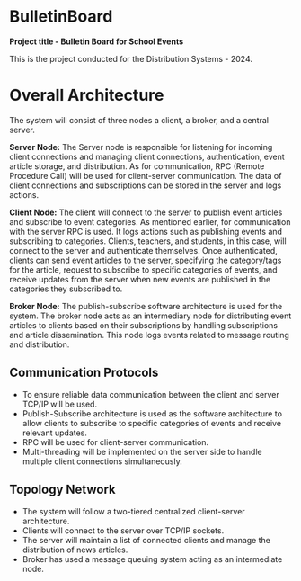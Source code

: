 # BulletinBoard

**Project title - Bulletin Board for School Events**

This is the project conducted for the Distribution Systems - 2024.

# Overall Architecture

The system will consist of three nodes a client, a broker, and a central server. 

**Server Node:** The Server node is responsible for listening for incoming client connections and managing client connections, authentication, event article storage, and distribution. As for communication, RPC (Remote Procedure Call) will be used for client-server communication. The data of client connections and subscriptions can be stored in the server and logs actions. 

**Client Node:** The client will connect to the server to publish event articles and subscribe to event categories. As mentioned earlier, for communication with the server RPC is used. It logs actions such as publishing events and subscribing to categories. Clients, teachers, and students, in this case, will connect to the server and authenticate themselves. Once authenticated, clients can send event articles to the server, specifying the category/tags for the article, request to subscribe to specific categories of events, and receive updates from the server when new events are published in the categories they subscribed to. 

**Broker Node:** The publish-subscribe software architecture is used for the system. The broker node acts as an intermediary node for distributing event articles to clients based on their subscriptions by handling subscriptions and article dissemination. This node logs events related to message routing and distribution.

## Communication Protocols

* To ensure reliable data communication between the client and server TCP/IP will be used.
* Publish-Subscribe architecture is used as the software architecture to allow clients to subscribe to specific categories of events and receive relevant updates. 
* RPC will be used for client-server communication.
* Multi-threading will be implemented on the server side to handle multiple client connections simultaneously.

## Topology Network

* The system will follow a two-tiered centralized client-server architecture.
* Clients will connect to the server over TCP/IP sockets.
* The server will maintain a list of connected clients and manage the distribution of news articles.
* Broker has used a message queuing system acting as an intermediate node. 
